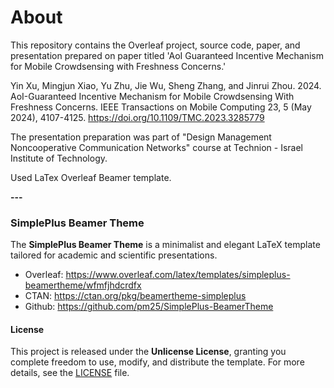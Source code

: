 # About

This repository contains the Overleaf project, source code, paper, and presentation prepared on paper titled 'AoI Guaranteed Incentive Mechanism for Mobile Crowdsensing with Freshness Concerns.'

Yin Xu, Mingjun Xiao, Yu Zhu, Jie Wu, Sheng Zhang, and Jinrui Zhou. 2024. AoI-Guaranteed Incentive Mechanism for Mobile Crowdsensing With Freshness Concerns. IEEE Transactions on Mobile Computing 23, 5 (May 2024), 4107-4125. https://doi.org/10.1109/TMC.2023.3285779

The presentation preparation was part of "Design Management Noncooperative Communication Networks" course at Technion - Israel Institute of Technology.

Used LaTex Overleaf Beamer template.

**---**

### SimplePlus Beamer Theme

The **SimplePlus Beamer Theme** is a minimalist and elegant LaTeX template tailored for academic and scientific presentations.

* Overleaf: https://www.overleaf.com/latex/templates/simpleplus-beamertheme/wfmfjhdcrdfx
* CTAN: https://ctan.org/pkg/beamertheme-simpleplus
* Github: https://github.com/pm25/SimplePlus-BeamerTheme

#### License

This project is released under the **Unlicense License**, granting you complete freedom to use, modify, and distribute the template. For more details, see the [LICENSE](./LICENSE) file.
